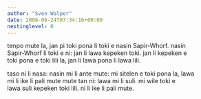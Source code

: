 ```yaml
---
author: "Sven Walper"
date: 2008-06-24T07:34:16+00:00
nestinglevel: 0
---
```

tenpo mute la, jan pi toki pona li toki e nasin Sapir-Whorf. nasin  
Sapir-Whorf li toki e ni: jan li lawa kepeken toki. jan li kepeken e  
toki pona e toki lili la, jan li lawa pona li lawa lili.  
  
taso ni li nasa: nasin mi li ante mute: mi sitelen e toki pona la, lawa  
mi li ike li pali mute mute tan ni: lawa mi li suli. mi wile toki e  
lawa suli kepeken toki lili. ni li ike li pali mute.